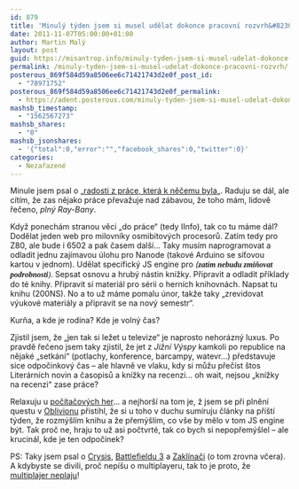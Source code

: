 ```yaml
---
id: 879
title: 'Minulý týden jsem si musel udělat dokonce pracovní rozvrh&#8230;'
date: 2011-11-07T05:00:00+01:00
author: Martin Malý
layout: post
guid: https://misantrop.info/minuly-tyden-jsem-si-musel-udelat-dokonce-pracovni-rozvrh/
permalink: /minuly-tyden-jsem-si-musel-udelat-dokonce-pracovni-rozvrh/
posterous_869f584d59a8506ee6c71421743d2e0f_post_id:
  - "78971752"
posterous_869f584d59a8506ee6c71421743d2e0f_permalink:
  - https://adent.posterous.com/minuly-tyden-jsem-si-musel-udelat-dokonce-pra
mashsb_timestamp:
  - "1562567273"
mashsb_shares:
  - "0"
mashsb_jsonshares:
  - '{"total":0,"error":"","facebook_shares":0,"twitter":0}'
categories:
  - Nezařazené
---
```

Minule jsem psal o &#8222;[radosti z pr&aacute;ce, kter&aacute; k něčemu byla](https://strucny.misantrop.info/radost-z-prace-ktera-k-necemu-byla)&#8222;. Raduju se d&aacute;l, ale c&iacute;t&iacute;m, že zas nějako pr&aacute;ce převažuje nad z&aacute;bavou, že toho m&aacute;m, lidově řečeno, _pln&yacute; Ray-Bany_.

Když ponech&aacute;m stranou věci &#8222;do pr&aacute;ce&#8220; (tedy IInfo), tak co tu m&aacute;me d&aacute;l? Dodělat jeden web pro milovn&iacute;ky osmibitov&yacute;ch procesorů. Zat&iacute;m tedy pro Z80, ale bude i 6502 a pak časem dal&scaron;&iacute;&#8230; Taky mus&iacute;m naprogramovat a odladit jednu zaj&iacute;mavou &uacute;lohu pro Nanode (takov&eacute; Arduino se s&iacute;ťovou kartou v jednom). Udělat specifick&yacute; JS engine pro _(<span style="font-family: mceinline;">***zat&iacute;m nebudu zmiňovat podrobnosti***)</span>_. Sepsat osnovu a hrub&yacute; n&aacute;stin kn&iacute;žky. Připravit a odladit př&iacute;klady do t&eacute; knihy. Připravit si materi&aacute;l pro s&eacute;rii o hern&iacute;ch knihovn&aacute;ch. Napsat tu knihu (200NS). No a to už m&aacute;me pomalu &uacute;nor, takže taky &#8222;zrevidovat v&yacute;ukov&eacute; materi&aacute;ly a připravit se na nov&yacute; semestr&#8220;.

Kurňa, a kde je rodina? Kde je voln&yacute; čas?

Zjistil jsem, že &#8222;jen tak si ležet u televize&#8220; je naprosto nehor&aacute;zn&yacute; luxus. Po pravdě řečeno jsem taky zjistil, že jet z _Jižn&iacute; V&yacute;spy_ kamkoli po republice na nějak&eacute; &#8222;setk&aacute;n&iacute;&#8220; (potlachy, konference, barcampy, watevr&#8230;) představuje sice odpočinkov&yacute; čas &#8211; ale hlavně ve vlaku, kdy si můžu přeč&iacute;st &scaron;tos Liter&aacute;rn&iacute;ch novin a časopisů a kn&iacute;žky na recenzi&#8230; oh wait, nejsou &#8222;kn&iacute;žky na recenzi&#8220; zase pr&aacute;ce?

Relaxuju u [poč&iacute;tačov&yacute;ch her](https://www.oldplayer.cz/)&#8230; a nejhor&scaron;&iacute; na tom je, ž jsem se při plněn&iacute; questu v [Oblivionu](https://www.oldplayer.cz/oblivion-aneb-bethesda-prvni-dil/) přistihl, že si u toho v duchu sum&iacute;ruju čl&aacute;nky na př&iacute;&scaron;t&iacute; t&yacute;den, že rozm&yacute;&scaron;l&iacute;m knihu a že přem&yacute;&scaron;l&iacute;m, co v&scaron;e by mělo v tom JS engine b&yacute;t. Tak proč ne, hraju to už asi počtvrt&eacute;, tak co bych si nepopřem&yacute;&scaron;lel &#8211; ale krucin&aacute;l, kde je ten odpočinek?

PS: Taky jsem psal o <a href="https://www.oldplayer.cz/crysis/" title="Permanent Link to Crysis" rel="bookmark">Crysis</a>, [Battlefieldu 3](https://www.oldplayer.cz/battlefield-3-singleplayer/) a [Zakl&iacute;nači](https://www.oldplayer.cz/the-witcher-zaklinac-vol-1/) (o tom zrovna včera). A kdybyste se divili, proč nep&iacute;&scaron;u o multiplayeru, tak to je proto, že [multiplajer neplaju](https://www.oldplayer.cz/do-multiplayeru-nechodime/)!